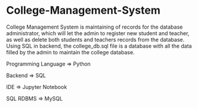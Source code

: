 # College-Management-System

College Management System is maintaining of records for the database administrator, which will let the admin to register new student and teacher, as well as delete both students and teachers records from the database. Using SQL in backend, the college_db.sql file is a database with all the data filled by the admin to maintain the college database.

Programming Language => Python

Backend => SQL

IDE => Jupyter Notebook

SQL RDBMS => MySQL
